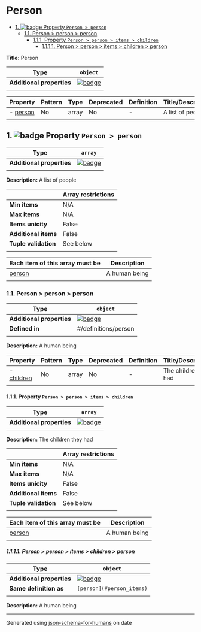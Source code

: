 # Person

- [1. ![badge](https://img.shields.io/badge/Optional-yellow) Property `Person > person`](#person)
  - [1.1. Person > person > person](#autogenerated_heading_2)
    - [1.1.1. Property `Person > person > items > children`](#person_items_children)
      - [1.1.1.1. Person > person > items > children > person](#autogenerated_heading_3)

**Title:** Person

| Type                      | `object`                                                                                                            |
| ------------------------- | ------------------------------------------------------------------------------------------------------------------- |
| **Additional properties** | [![badge](https://img.shields.io/badge/Any+type-allowed-green)](# "Additional Properties of any type are allowed.") |
|                           |                                                                                                                     |

| Property             | Pattern | Type  | Deprecated | Definition | Title/Description |
| -------------------- | ------- | ----- | ---------- | ---------- | ----------------- |
| - [person](#person ) | No      | array | No         | -          | A list of people  |
|                      |         |       |            |            |                   |

## <a name="person"></a>1. ![badge](https://img.shields.io/badge/Optional-yellow) Property `Person > person`

| Type                      | `array`                                                                                                             |
| ------------------------- | ------------------------------------------------------------------------------------------------------------------- |
| **Additional properties** | [![badge](https://img.shields.io/badge/Any+type-allowed-green)](# "Additional Properties of any type are allowed.") |
|                           |                                                                                                                     |

**Description:** A list of people

|                      | Array restrictions |
| -------------------- | ------------------ |
| **Min items**        | N/A                |
| **Max items**        | N/A                |
| **Items unicity**    | False              |
| **Additional items** | False              |
| **Tuple validation** | See below          |
|                      |                    |

| Each item of this array must be | Description   |
| ------------------------------- | ------------- |
| [person](#person_items)         | A human being |
|                                 |               |

### <a name="autogenerated_heading_2"></a>1.1. Person > person > person

| Type                      | `object`                                                                                                            |
| ------------------------- | ------------------------------------------------------------------------------------------------------------------- |
| **Additional properties** | [![badge](https://img.shields.io/badge/Any+type-allowed-green)](# "Additional Properties of any type are allowed.") |
| **Defined in**            | #/definitions/person                                                                                                |
|                           |                                                                                                                     |

**Description:** A human being

| Property                              | Pattern | Type  | Deprecated | Definition | Title/Description     |
| ------------------------------------- | ------- | ----- | ---------- | ---------- | --------------------- |
| - [children](#person_items_children ) | No      | array | No         | -          | The children they had |
|                                       |         |       |            |            |                       |

#### <a name="person_items_children"></a>1.1.1. Property `Person > person > items > children`

| Type                      | `array`                                                                                                             |
| ------------------------- | ------------------------------------------------------------------------------------------------------------------- |
| **Additional properties** | [![badge](https://img.shields.io/badge/Any+type-allowed-green)](# "Additional Properties of any type are allowed.") |
|                           |                                                                                                                     |

**Description:** The children they had

|                      | Array restrictions |
| -------------------- | ------------------ |
| **Min items**        | N/A                |
| **Max items**        | N/A                |
| **Items unicity**    | False              |
| **Additional items** | False              |
| **Tuple validation** | See below          |
|                      |                    |

| Each item of this array must be        | Description   |
| -------------------------------------- | ------------- |
| [person](#person_items_children_items) | A human being |
|                                        |               |

##### <a name="autogenerated_heading_3"></a>1.1.1.1. Person > person > items > children > person

| Type                      | `object`                                                                                                            |
| ------------------------- | ------------------------------------------------------------------------------------------------------------------- |
| **Additional properties** | [![badge](https://img.shields.io/badge/Any+type-allowed-green)](# "Additional Properties of any type are allowed.") |
| **Same definition as**    | `[person](#person_items)`                                                                                           |
|                           |                                                                                                                     |

**Description:** A human being

----------------------------------------------------------------------------------------------------------------------------
Generated using [json-schema-for-humans](https://github.com/coveooss/json-schema-for-humans) on date